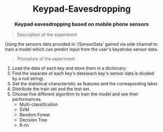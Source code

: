 # <center>Keypad-Eavesdropping
### <center>Keypad eavesdropping based on mobile phone sensors
> Description of the experiment
  
Using the sensors data provided in '/SensorData' gained via side channel to train a model which can predict input from the user's keystroke sensor data.
> Procedure of the experiment

1. Load the data of each key and store them in a dictionary.
2. Find the separate of each key's data(each key's sensor data is divided by a null string).
3. Get the statistical characteristic as features and the corresponding label.
4. Distribute the train set and the test set.
5. Choose five different algorithm to train the model and see their performances.
    + Multi-classification
    + SVM
    + Random Forest
    + Decision Tree
    + K-nn
